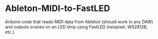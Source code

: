 # Ableton-MIDI-to-FastLED
Arduino code that reads MIDI data from Ableton (should work in any DAW) and outputs scenes on an LED strip using FastLED (neopixel, WS2812B, etc.)
